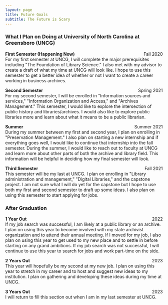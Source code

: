```yaml
---
layout: page
title: Future Goals
subtitle: The Future is Scary
---
```


### What I Plan on Doing at University of North Carolina at Greensboro (UNCG)

**First Semester (Happening Now)** <span style="float: right; ">Fall 2020</span>  
For my first semester at UNCG, I will complete the major prerequisites including "The Foundation of Library Science." I also met with my advisor to create a draft of what my time at UNCG will look like. I hope to use this semester to get a better idea of whether or not I want to create a career working in business archives.

**Second Semester** <span style="float: right; ">Spring 2021</span>  
For my second semester, I will be enrolled in "Information sources and services," "Information Organization and Access," and "Archives Management." This semester, I would like to explore the intersection of public history and libraries/archives. I would also like to explore public libraries more and learn about what it means to be a public librarian.

**Summer** <span style="float: right; ">Summer 2021</span>  
During my summer between my first and second year, I plan on enrolling in "Preservation Management." I also plan on starting a new internship and if everything goes well, I would like to continue that internship into the fall semester. During the summer, I would like to reach out to faculty at UNCG and learn more about other parts of both the archive and library field. This information will be helpful in deciding how my final semester will look.

**Third Semester** <span style="float: right; ">Fall 2021</span>  
This semester will be my last at UNCG. I plan on enrolling in "Library administration and management," "Digital Libraries," and the capstone project. I am not sure what I will do yet for the capstone but I hope to use both my first and second semester to draft up some ideas. I also plan on using this semester to start applying for jobs.

### After Graduation

**1 Year Out** <span style="float: right; ">2022</span>  
If my job search was successful, I am likely at a public library or an archive. I plan on using this year to become involved with my state archivist organization and to attend their annual meeting. If I moved for my job, I also plan on using this year to get used to my new place and to settle in before starting on any grand ambitions. If my job search was not successful, I will continue to use this year to search for jobs and work part-time on the side.

**2 Years Out** <span style="float: right; ">2023</span>  
This year will hopefully be my second at my new job. I plan on using this year to stretch in my career and to host and suggest new ideas to my institution. I plan on gathering and developing these ideas during my time at UNCG.

**3 Years Out** <span style="float: right; ">2023</span>  
I will return to fill this section out when I am in my last semester at UNCG.
